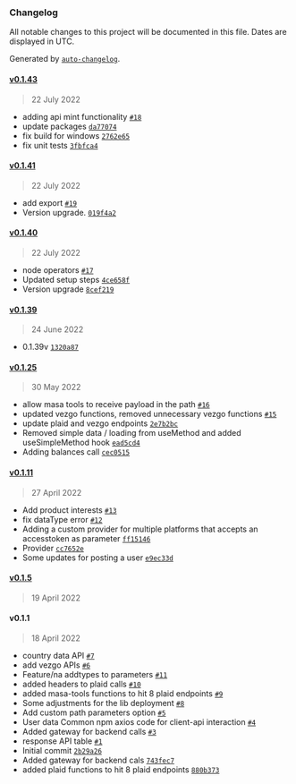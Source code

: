### Changelog

All notable changes to this project will be documented in this file. Dates are displayed in UTC.

Generated by [`auto-changelog`](https://github.com/CookPete/auto-changelog).

#### [v0.1.43](https://github.com/masa-finance/masa-sdk/compare/v0.1.41...v0.1.43)

> 22 July 2022

- adding api mint functionality [`#18`](https://github.com/masa-finance/masa-sdk/pull/18)
- update packages [`da77074`](https://github.com/masa-finance/masa-sdk/commit/da77074f8816acd5a4bd255828176c1ccf67bb12)
- fix build for windows [`2762e65`](https://github.com/masa-finance/masa-sdk/commit/2762e65e2997d175e7b6aa94c017b264a840eb4c)
- fix unit tests [`3fbfca4`](https://github.com/masa-finance/masa-sdk/commit/3fbfca42e214ad27af72186aff58bc2d29626499)

#### [v0.1.41](https://github.com/masa-finance/masa-sdk/compare/v0.1.40...v0.1.41)

> 22 July 2022

- add export [`#19`](https://github.com/masa-finance/masa-sdk/pull/19)
- Version upgrade. [`019f4a2`](https://github.com/masa-finance/masa-sdk/commit/019f4a2aa4be4767a1c1551d995dc27778752bec)

#### [v0.1.40](https://github.com/masa-finance/masa-sdk/compare/v0.1.39...v0.1.40)

> 22 July 2022

- node operators [`#17`](https://github.com/masa-finance/masa-sdk/pull/17)
- Updated setup steps [`4ce658f`](https://github.com/masa-finance/masa-sdk/commit/4ce658f1d07b897fdcd2ea2ad451944ba3f4d3bd)
- Version upgrade [`8cef219`](https://github.com/masa-finance/masa-sdk/commit/8cef2197bc7e2a0dbef393418a8a2ae46f7e739d)

#### [v0.1.39](https://github.com/masa-finance/masa-sdk/compare/v0.1.25...v0.1.39)

> 24 June 2022

- 0.1.39v [`1320a87`](https://github.com/masa-finance/masa-sdk/commit/1320a87ab3b7e4a7a2245ea08f0bab640814c80e)

#### [v0.1.25](https://github.com/masa-finance/masa-sdk/compare/v0.1.11...v0.1.25)

> 30 May 2022

- allow masa tools to receive payload in the path [`#16`](https://github.com/masa-finance/masa-sdk/pull/16)
- updated vezgo functions, removed unnecessary vezgo functions [`#15`](https://github.com/masa-finance/masa-sdk/pull/15)
- update plaid and vezgo endpoints [`2e7b2bc`](https://github.com/masa-finance/masa-sdk/commit/2e7b2bc4e54174bf9c619b39156c4cb2a8553e7e)
- Removed simple data / loading from useMethod and added useSimpleMethod hook [`ead5cd4`](https://github.com/masa-finance/masa-sdk/commit/ead5cd4980def45dcb91d33c395eef16cb3635bb)
- Adding balances call [`cec0515`](https://github.com/masa-finance/masa-sdk/commit/cec051561f71a02b94973dc7bd743361588fb8a2)

#### [v0.1.11](https://github.com/masa-finance/masa-sdk/compare/v0.1.5...v0.1.11)

> 27 April 2022

- Add product interests [`#13`](https://github.com/masa-finance/masa-sdk/pull/13)
- fix dataType error [`#12`](https://github.com/masa-finance/masa-sdk/pull/12)
- Adding a custom provider for multiple platforms that accepts an accesstoken as parameter [`ff15146`](https://github.com/masa-finance/masa-sdk/commit/ff1514624144287be6fbe7684523c72bff8a7e5c)
- Provider [`cc7652e`](https://github.com/masa-finance/masa-sdk/commit/cc7652e0a60a8e8e7cce4037feccb709e94229af)
- Some updates for posting a user [`e9ec33d`](https://github.com/masa-finance/masa-sdk/commit/e9ec33dab48597e51ee2b087f8ff0c967f0c549b)

#### [v0.1.5](https://github.com/masa-finance/masa-sdk/compare/v0.1.1...v0.1.5)

> 19 April 2022

#### v0.1.1

> 18 April 2022

- country data API [`#7`](https://github.com/masa-finance/masa-sdk/pull/7)
- add vezgo APIs [`#6`](https://github.com/masa-finance/masa-sdk/pull/6)
- Feature/na addtypes to parameters [`#11`](https://github.com/masa-finance/masa-sdk/pull/11)
- added headers to plaid calls [`#10`](https://github.com/masa-finance/masa-sdk/pull/10)
- added masa-tools functions to hit 8 plaid endpoints [`#9`](https://github.com/masa-finance/masa-sdk/pull/9)
- Some adjustments for the lib deployment [`#8`](https://github.com/masa-finance/masa-sdk/pull/8)
- Add custom path parameters option [`#5`](https://github.com/masa-finance/masa-sdk/pull/5)
- User data Common npm axios code for client-api interaction [`#4`](https://github.com/masa-finance/masa-sdk/pull/4)
- Added gateway for backend calls [`#3`](https://github.com/masa-finance/masa-sdk/pull/3)
- response API table [`#1`](https://github.com/masa-finance/masa-sdk/pull/1)
- Initial commit [`2b29a26`](https://github.com/masa-finance/masa-sdk/commit/2b29a26fe2b7f34e16686342d7aefefcecdaa097)
- Added gateway for backend cals [`743fec7`](https://github.com/masa-finance/masa-sdk/commit/743fec7984a48896fe3e31ec4131859981f63826)
- added plaid functions to hit 8 plaid endpoints [`880b373`](https://github.com/masa-finance/masa-sdk/commit/880b373d32e1420f9feed23f4b83a7ba6c127363)
